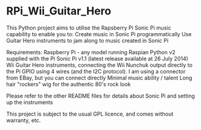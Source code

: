 RPi_Wii_Guitar_Hero
===================

This Python project aims to utilise the Rapsberry Pi Sonic Pi music capability to enable you to:
   Create music in Sonic Pi programmatically
   Use Guitar Hero instruments to jam along to music created in Sonic Pi
   
Requirements:
   Raspberry Pi - any model running Raspian
   Python v2 supplied with the Pi
   Sonic Pi v1.1 (latest release available at 26 July 2014)
   Wii Guitar Hero instruments, connecting the Wii Nunchuk output directly to the Pi GPIO using 4 wires
     (and the I2C protocol).  I am using a connector from EBay, but you can connect directly
   Minimal music ability / talent
   Long hair "rockers" wig for the authentic 80's rock look
   
Please refer to the other README files for details about Sonic Pi and setting up the instruments

This project is subject to the usual GPL licence, and comes without warranty, etc.
   
